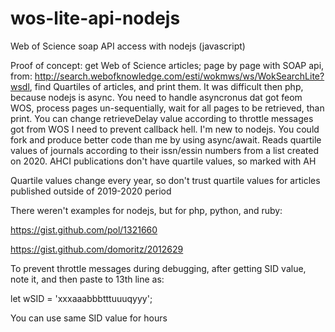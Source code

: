 # wos-lite-api-nodejs
Web of Science soap API access with nodejs (javascript)

Proof of concept: get Web of Science articles; page by page with SOAP api, from: http://search.webofknowledge.com/esti/wokmws/ws/WokSearchLite?wsdl, find Quartiles of articles, and print them.
It was difficult then php, because nodejs is async. You need to handle asyncronus dat got feom WOS, process pages un-sequentially, wait for all pages to be retrieved, than print.
You can change retrieveDelay value according to throttle messages got from WOS
I need to prevent callback hell. I'm new to nodejs. You could fork and produce better code than me by using async/await.
Reads quartile values of journals according to their issn/essin numbers from a list created on 2020.
AHCI publications don't have quartile values, so marked with AH

Quartile values change every year, so don't trust quartile values for articles published outside of 2019-2020 period

There weren't examples for nodejs, but for php, python, and ruby:

https://gist.github.com/pol/1321660 

https://gist.github.com/domoritz/2012629

To prevent throttle messages during debugging, after getting SID value, note it, and then paste to 13th line as: 

let wSID = 'xxxaaabbbtttuuuqyyy';

You can use same SID value for hours



